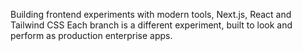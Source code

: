 Building frontend experiments with modern tools, Next.js, React and Tailwind CSS
Each branch is a different experiment, built to look and perform as production enterprise apps.